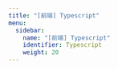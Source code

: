 ```yaml
---
title: "[前端] Typescript"
menu:
  sidebar:
    name: "[前端] Typescript"
    identifier: Typescript
    weight: 20
---
```

